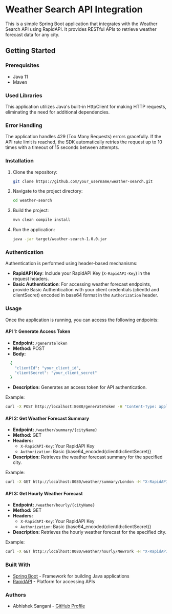 # Weather Search API Integration

This is a simple Spring Boot application that integrates with the Weather Search API using RapidAPI. It provides RESTful APIs to retrieve weather forecast data for any city.

## Getting Started

### Prerequisites

- Java 11
- Maven

### Used Libraries

This application utilizes Java's built-in HttpClient for making HTTP requests, eliminating the need for additional dependencies.

### Error Handling

The application handles 429 (Too Many Requests) errors gracefully. If the API rate limit is reached, the SDK automatically retries the request up to 10 times with a timeout of 15 seconds between attempts.

### Installation

1. Clone the repository:

    ```bash
    git clone https://github.com/your_username/weather-search.git
    ```

2. Navigate to the project directory:

    ```bash
    cd weather-search
    ```

3. Build the project:

    ```bash
    mvn clean compile install
    ```

4. Run the application:

    ```bash
    java -jar target/weather-search-1.0.0.jar
    ```

### Authentication

Authentication is performed using header-based mechanisms:
- **RapidAPI Key**: Include your RapidAPI Key (`X-RapidAPI-Key`) in the request headers.
- **Basic Authentication**: For accessing weather forecast endpoints, provide Basic Authentication with your client credentials (clientId and clientSecret) encoded in base64 format in the `Authorization` header.

### Usage

Once the application is running, you can access the following endpoints:

#### API 1: Generate Access Token

- **Endpoint:** `/generateToken`
- **Method:** POST
- **Body:** 
```bash
  {
    "clientId": "your_client_id",
    "clientSecret": "your_client_secret"
  }
```
- **Description:** Generates an access token for API authentication.

Example:
```bash
curl -X POST http://localhost:8080/generateToken -H "Content-Type: application/json" -d '{"clientId": "your_client_id", "clientSecret": "your_client_secret"}'
```

#### API 2: Get Weather Forecast Summary

- **Endpoint:** `/weather/summary/{cityName}`
- **Method:** GET
- **Headers:**
    - `X-RapidAPI-Key`: Your RapidAPI Key
    - `Authorization`: Basic {base64_encoded(clientId:clientSecret)}
- **Description:** Retrieves the weather forecast summary for the specified city.

Example:
```bash
curl -X GET http://localhost:8080/weather/summary/London -H "X-RapidAPI-Key: YOUR_RAPIDAPI_KEY" -H "Authorization: Basic base64_encoded(clientId:clientSecret)"
```

#### API 3: Get Hourly Weather Forecast

- **Endpoint:** `/weather/hourly/{cityName}`
- **Method:** GET
- **Headers:**
    - `X-RapidAPI-Key`: Your RapidAPI Key
    - `Authorization`: Basic {base64_encoded(clientId:clientSecret)}
- **Description:** Retrieves the hourly weather forecast for the specified city.

Example:
```bash
curl -X GET http://localhost:8080/weather/hourly/NewYork -H "X-RapidAPI-Key: YOUR_RAPIDAPI_KEY" -H "Authorization: Basic base64_encoded(clientId:clientSecret)"
```

### Built With

- [Spring Boot](https://spring.io/projects/spring-boot) - Framework for building Java applications
- [RapidAPI](https://rapidapi.com/) - Platform for accessing APIs

### Authors

- Abhishek Sangani - [GitHub Profile](https://github.com/abhishekdsangani)
